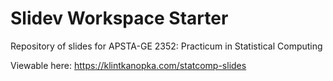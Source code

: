 # Slidev Workspace Starter

Repository of slides for APSTA-GE 2352: Practicum in Statistical Computing

Viewable here: https://klintkanopka.com/statcomp-slides
